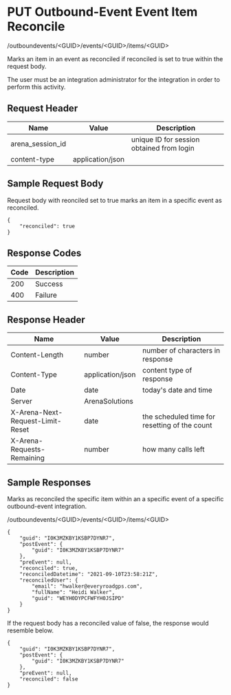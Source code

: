 # PUT Outbound-Event Event Item Reconcile
/outboundevents/&lt;GUID&gt;/events/&lt;GUID&gt;/items/&lt;GUID&gt;

Marks an item in an event as reconciled if reconciled is set to true within the request body.

The user must be an integration administrator for the integration in order to perform this activity.

## Request Header

| Name  | Value  | Description  |
|  --- |  --- |  --- | 
| arena_session_id  |   | unique ID for session obtained from login  |
| content-type  | application/json  |   |

## Sample Request Body
Request body with reonciled set to true marks an item in a specific event as reconciled.

```
{
    "reconciled": true
}
```
## Response Codes

| Code  | Description  |
|  --- |  --- | 
| 200  | Success  |
| 400  | Failure  |

## Response Header

| Name  | Value  | Description  |
|  --- |  --- |  --- | 
| Content-Length  | number  | number of characters in response  |
| Content-Type  | application/json  | content type of response  |
| Date  | date  | today's date and time  |
| Server  | ArenaSolutions  |   |
| X-Arena-Next-Request-Limit-Reset   | date  | the scheduled time for resetting of the count  |
| X-Arena-Requests-Remaining   | number  | how many calls left  |

## Sample Responses
Marks as reconciled the specific item within an a specific event of a specific outbound-event integration.

/outboundevents/&lt;GUID&gt;/events/&lt;GUID&gt;/items/&lt;GUID&gt;

```
{
    "guid": "I0K3MZKBY1KSBP7DYNR7",
    "postEvent": {
        "guid": "I0K3MZKBY1KSBP7DYNR7"
    },
    "preEvent": null,
    "reconciled": true,
    "reconciledDatetime": "2021-09-10T23:58:21Z",
    "reconciledUser": {
        "email": "hwalker@everyroadgps.com",
        "fullName": "Heidi Walker",
        "guid": "WEYH0DYPCFWFYH0JSIPD"
    }
}
```
If the request body has a reconciled value of false, the response would resemble below.

```
{
    "guid": "I0K3MZKBY1KSBP7DYNR7",
    "postEvent": {
        "guid": "I0K3MZKBY1KSBP7DYNR7"
    },
    "preEvent": null,
    "reconciled": false
}
```
